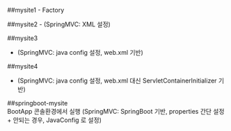 ##mysite1 - Factory

##mysite2 - (SpringMVC: XML 설정)

##mysite3  
 - (SpringMVC: java config 설정, web.xml 기반)

##mysite4  
- (SpringMVC: java config 설정, web.xml 대신 ServletContainerInitializer 기반)

##springboot-mysite  
 BootApp 콘솔환경에서 실행 (SpringMVC: SpringBoot 기반, properties 간단 설정 + 안되는 경우, JavaConfig 로 설정)

